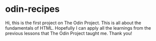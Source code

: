 # odin-recipes
Hi, this is the first project on The Odin Project.
This is all about the fundamentals of HTML.
Hopefully I can apply all the learnings from the previous lessons that The Odin Project taught me.
Thank you!